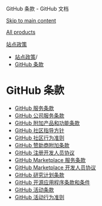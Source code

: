 GitHub 条款 - GitHub 文档

[Skip to main content](#main-content)

[All products](/zh)

[站点政策](/zh/site-policy)

* [站点政策](/zh/site-policy)/
* [GitHub 条款](/zh/site-policy/github-terms)

GitHub 条款
==========

* [GitHub 服务条款](/zh/site-policy/github-terms/github-terms-of-service)
* [GitHub 公司服务条款](/zh/site-policy/github-terms/github-corporate-terms-of-service)
* [GitHub 附加产品和功能条款](/zh/site-policy/github-terms/github-terms-for-additional-products-and-features)
* [GitHub 社区指导方针](/zh/site-policy/github-terms/github-community-guidelines)
* [GitHub 社区行为准则](/zh/site-policy/github-terms/github-community-code-of-conduct)
* [GitHub 赞助商附加条款](/zh/site-policy/github-terms/github-sponsors-additional-terms)
* [GitHub 注册开发人员协议](/zh/site-policy/github-terms/github-registered-developer-agreement)
* [GitHub Marketplace 服务条款](/zh/site-policy/github-terms/github-marketplace-terms-of-service)
* [GitHub Marketplace 开发人员协议](/zh/site-policy/github-terms/github-marketplace-developer-agreement)
* [GitHub 研究计划条款](/zh/site-policy/github-terms/github-research-program-terms)
* [GitHub 开源应用程序条款和条件](/zh/site-policy/github-terms/github-open-source-applications-terms-and-conditions)
* [GitHub 活动条款](/zh/site-policy/github-terms/github-event-terms)
* [GitHub 活动行为准则](/zh/site-policy/github-terms/github-event-code-of-conduct)
